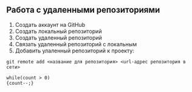 ## **Работа с удаленными репозиториями**
1. Создать аккаунт на GitHub
2. Создать локальный репозиторий
3. Создать удаленный репозиторий
4. Связать удаленный репозиторий с локальным
5. Добавить улаленный репозиторий к проекту:
```
git remote add <название для репозитория> <url-адрес репозитория в сети>
```
```
while(count > 0)
{count--;}
